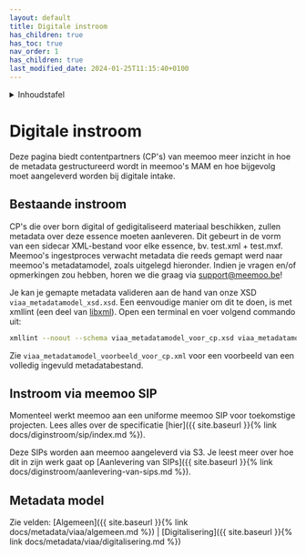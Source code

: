 ```yaml
---
layout: default
title: Digitale instroom
has_children: true
has_toc: true
nav_order: 1
has_children: true
last_modified_date: 2024-01-25T11:15:40+0100
---
```


<details markdown="block">
  <summary>
    Inhoudstafel
  </summary>
  {: .text-delta }
1. TOC
{:toc}
</details>

# Digitale instroom

Deze pagina biedt contentpartners (CP's) van meemoo meer inzicht in hoe de metadata gestructureerd wordt in meemoo's MAM en hoe bijgevolg moet aangeleverd worden bij digitale intake. 

## Bestaande instroom

CP's die over born digital of gedigitaliseerd materiaal beschikken, zullen metadata over deze essence moeten aanleveren. Dit gebeurt in de vorm van een sidecar XML-bestand voor elke essence, bv. test.xml + test.mxf. Meemoo's ingestproces verwacht metadata die reeds gemapt werd naar meemoo's metadatamodel, zoals uitgelegd hieronder. Indien je vragen en/of opmerkingen zou hebben, horen we die graag via support@meemoo.be!

Je kan je gemapte metadata valideren aan de hand van onze XSD `viaa_metadatamodel_xsd.xsd`. Een eenvoudige manier om dit te doen, is met xmllint (een deel van  [libxml](http://xmlsoft.org/)). Open een terminal en voer volgend commando uit:

```bash
xmllint --noout --schema viaa_metadatamodel_voor_cp.xsd viaa_metadatamodel_voorbeeld_voor_cp.xml
```

Zie `viaa_metadatamodel_voorbeeld_voor_cp.xml` voor een voorbeeld van een volledig ingevuld metadatabestand.


## Instroom via meemoo SIP

Momenteel werkt meemoo aan een uniforme meemoo SIP voor toekomstige projecten. Lees alles over de specificatie [hier]({{ site.baseurl }}{% link docs/diginstroom/sip/index.md %}).

Deze SIPs worden aan meemoo aangeleverd via S3. Je leest meer over hoe dit in zijn werk gaat op [Aanlevering van SIPs]({{ site.baseurl }}{% link docs/diginstroom/aanlevering-van-sips.md %}).

## Metadata model

Zie velden: [Algemeen]({{ site.baseurl }}{% link docs/metadata/viaa/algemeen.md %}) | [Digitalisering]({{ site.baseurl }}{% link docs/metadata/viaa/digitalisering.md %}) 
